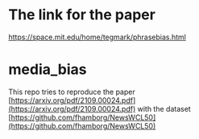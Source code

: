 # The link for the paper
https://space.mit.edu/home/tegmark/phrasebias.html

# media_bias
This repo tries to reproduce the paper [https://arxiv.org/pdf/2109.00024.pdf](https://arxiv.org/pdf/2109.00024.pdf)
with the dataset [https://github.com/fhamborg/NewsWCL50](https://github.com/fhamborg/NewsWCL50)
